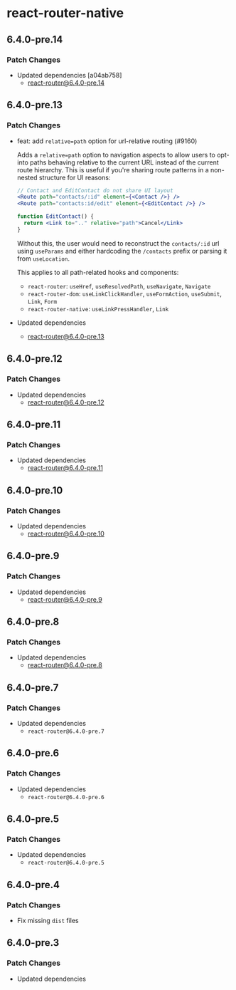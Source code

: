 # react-router-native

## 6.4.0-pre.14

### Patch Changes

- Updated dependencies [a04ab758]
  - react-router@6.4.0-pre.14

## 6.4.0-pre.13

### Patch Changes

- feat: add `relative=path` option for url-relative routing (#9160)

  Adds a `relative=path` option to navigation aspects to allow users to opt-into paths behaving relative to the current URL instead of the current route hierarchy. This is useful if you're sharing route patterns in a non-nested structure for UI reasons:

  ```jsx
  // Contact and EditContact do not share UI layout
  <Route path="contacts/:id" element={<Contact />} />
  <Route path="contacts:id/edit" element={<EditContact />} />

  function EditContact() {
    return <Link to=".." relative="path">Cancel</Link>
  }
  ```

  Without this, the user would need to reconstruct the `contacts/:id` url using `useParams` and either hardcoding the `/contacts` prefix or parsing it from `useLocation`.

  This applies to all path-related hooks and components:

  - `react-router`: `useHref`, `useResolvedPath`, `useNavigate`, `Navigate`
  - `react-router-dom`: `useLinkClickHandler`, `useFormAction`, `useSubmit`, `Link`, `Form`
  - `react-router-native`: `useLinkPressHandler`, `Link`

- Updated dependencies
  - react-router@6.4.0-pre.13

## 6.4.0-pre.12

### Patch Changes

- Updated dependencies
  - react-router@6.4.0-pre.12

## 6.4.0-pre.11

### Patch Changes

- Updated dependencies
  - react-router@6.4.0-pre.11

## 6.4.0-pre.10

### Patch Changes

- Updated dependencies
  - react-router@6.4.0-pre.10

## 6.4.0-pre.9

### Patch Changes

- Updated dependencies
  - react-router@6.4.0-pre.9

## 6.4.0-pre.8

### Patch Changes

- Updated dependencies
  - react-router@6.4.0-pre.8

## 6.4.0-pre.7

### Patch Changes

- Updated dependencies
  - `react-router@6.4.0-pre.7`

## 6.4.0-pre.6

### Patch Changes

- Updated dependencies
  - `react-router@6.4.0-pre.6`

## 6.4.0-pre.5

### Patch Changes

- Updated dependencies
  - `react-router@6.4.0-pre.5`

## 6.4.0-pre.4

### Patch Changes

- Fix missing `dist` files

## 6.4.0-pre.3

### Patch Changes

- Updated dependencies
